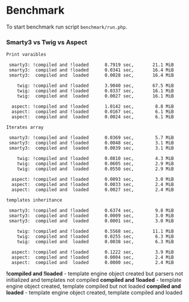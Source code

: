 Benchmark
=========

To start benchmark run script `benchmark/run.php`.

### Smarty3 vs Twig vs Aspect

    Print varaibles

     smarty3: !compiled and !loaded      8.7919 sec,       21.1 MiB
     smarty3:  compiled and !loaded      0.0341 sec,       16.4 MiB
     smarty3:  compiled and  loaded      0.0028 sec,       16.4 MiB

        twig: !compiled and !loaded      3.9040 sec,       67.5 MiB
        twig:  compiled and !loaded      0.0337 sec,       16.1 MiB
        twig:  compiled and  loaded      0.0027 sec,       16.1 MiB

      aspect: !compiled and !loaded      1.0142 sec,        8.8 MiB
      aspect:  compiled and !loaded      0.0167 sec,        6.1 MiB
      aspect:  compiled and  loaded      0.0024 sec,        6.1 MiB

    Iterates array

     smarty3: !compiled and !loaded      0.0369 sec,        5.7 MiB
     smarty3:  compiled and !loaded      0.0048 sec,        3.1 MiB
     smarty3:  compiled and  loaded      0.0039 sec,        3.1 MiB

        twig: !compiled and !loaded      0.0810 sec,        4.3 MiB
        twig:  compiled and !loaded      0.0605 sec,        2.9 MiB
        twig:  compiled and  loaded      0.0550 sec,        2.9 MiB

      aspect: !compiled and !loaded      0.0093 sec,        3.0 MiB
      aspect:  compiled and !loaded      0.0033 sec,        2.4 MiB
      aspect:  compiled and  loaded      0.0027 sec,        2.4 MiB

    templates inheritance

     smarty3: !compiled and !loaded      0.6374 sec,        9.8 MiB
     smarty3:  compiled and !loaded      0.0009 sec,        3.0 MiB
     smarty3:  compiled and  loaded      0.0001 sec,        3.0 MiB

        twig: !compiled and !loaded      0.5568 sec,       11.1 MiB
        twig:  compiled and !loaded      0.0255 sec,        6.3 MiB
        twig:  compiled and  loaded      0.0038 sec,        6.3 MiB

      aspect: !compiled and !loaded      0.1222 sec,        3.9 MiB
      aspect:  compiled and !loaded      0.0004 sec,        2.4 MiB
      aspect:  compiled and  loaded      0.0000 sec,        2.4 MiB

**!compiled and !loaded** - template engine object created but parsers not initialized and templates not compiled
**compiled and !loaded** - template engine object created, template compiled but not loaded
**compiled and  loaded** - template engine object created, template compiled and loaded